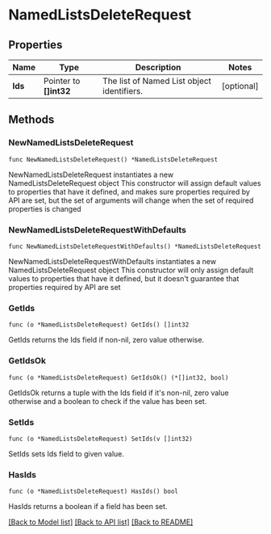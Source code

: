 # NamedListsDeleteRequest

## Properties

Name | Type | Description | Notes
------------ | ------------- | ------------- | -------------
**Ids** | Pointer to **[]int32** | The list of Named List object identifiers. | [optional] 

## Methods

### NewNamedListsDeleteRequest

`func NewNamedListsDeleteRequest() *NamedListsDeleteRequest`

NewNamedListsDeleteRequest instantiates a new NamedListsDeleteRequest object
This constructor will assign default values to properties that have it defined,
and makes sure properties required by API are set, but the set of arguments
will change when the set of required properties is changed

### NewNamedListsDeleteRequestWithDefaults

`func NewNamedListsDeleteRequestWithDefaults() *NamedListsDeleteRequest`

NewNamedListsDeleteRequestWithDefaults instantiates a new NamedListsDeleteRequest object
This constructor will only assign default values to properties that have it defined,
but it doesn't guarantee that properties required by API are set

### GetIds

`func (o *NamedListsDeleteRequest) GetIds() []int32`

GetIds returns the Ids field if non-nil, zero value otherwise.

### GetIdsOk

`func (o *NamedListsDeleteRequest) GetIdsOk() (*[]int32, bool)`

GetIdsOk returns a tuple with the Ids field if it's non-nil, zero value otherwise
and a boolean to check if the value has been set.

### SetIds

`func (o *NamedListsDeleteRequest) SetIds(v []int32)`

SetIds sets Ids field to given value.

### HasIds

`func (o *NamedListsDeleteRequest) HasIds() bool`

HasIds returns a boolean if a field has been set.


[[Back to Model list]](../README.md#documentation-for-models) [[Back to API list]](../README.md#documentation-for-api-endpoints) [[Back to README]](../README.md)


